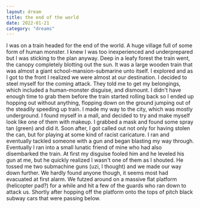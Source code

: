 ```yaml
---
layout: dream
title: the end of the world
date: 2022-01-21
category: "dreams"
---
```


I was on a train headed for the end of the world. A huge village full of some form of human monster. I knew I was too inexperienced and underprepared but I was sticking to the plan anyway. Deep in a leafy forest the train went, the canopy completely blotting out the sun. It was a large wooden train that was almost a giant school-mansion-submarine unto itself. I explored and as I got to the front I realized we were almost at our destination. I decided to steel myself for the coming attack. They told me to get my belongings, which included a human-monster disguise, and dismount. I didn't have enough time to grab them before the train started rolling back so I ended up hopping out without anything, flopping down on the ground jumping out of the steadily speeding up train.
I made my way to the city, which was mostly underground. I found myself in a mall, and decided to try and make myself look like one of them with makeup. I grabbed a mask and found some spray tan (green) and did it. Soon after, I got called out not only for having stolen the can, but for playing at some kind of racist caricature. I ran and eventually tackled someone with a gun and began blasting my way through. Eventually I ran into a small lunatic friend of mine who had also disembarked the train. At first my disguise fooled him and he leveled his gun at me, but he quickly realized I wasn't one of them as I shouted. He tossed me two submachine guns (uzi, I thought) and we made our way down further. We hardly found anyone though, it seems most had evacuated at first alarm. We futzed around on a massive flat platform (helicopter pad?) for a while and hit a few of the guards who ran down to attack us. Shortly after hopping off the platform onto the tops of pitch black subway cars that were passing below.